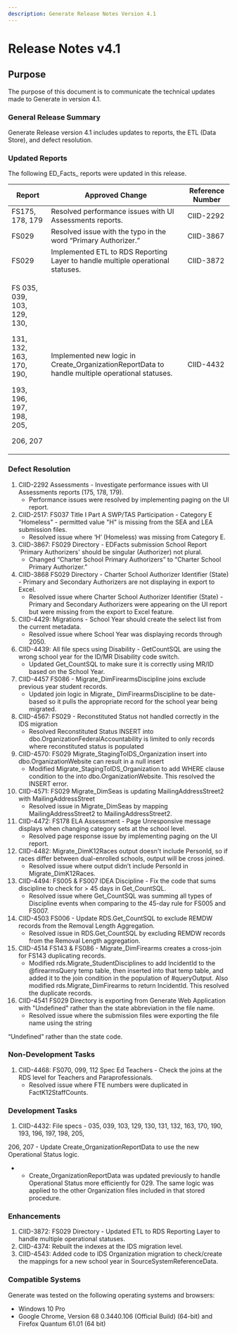 ```yaml
---
description: Generate Release Notes Version 4.1
---
```


# Release Notes v4.1

## Purpose <a href="#introduction" id="introduction"></a>

The purpose of this document is to communicate the technical updates made to Generate in version 4.1.

### General Release Summary <a href="#general-release-summary" id="general-release-summary"></a>

Generate Release version 4.1 includes updates to reports, the ETL (Data Store), and defect resolution.

### Updated Reports <a href="#updated-reports" id="updated-reports"></a>

The following ED_Facts_ reports were updated in this release.

| Report                                                                                                          | Approved Change                                                                                  | Reference Number |
| --------------------------------------------------------------------------------------------------------------- | ------------------------------------------------------------------------------------------------ | ---------------- |
| FS175, 178, 179                                                                                                 | Resolved performance issues with UI Assessments reports.                                         | CIID-2292        |
| FS029                                                                                                           | Resolved issue with the typo in the word “Primary Authorizer.”                                   | CIID-3867        |
| FS029                                                                                                           | Implemented ETL to RDS Reporting Layer to handle multiple operational statuses.                  | CIID-3872        |
| <p>FS 035, 039, 103, 129, 130,</p><p>131, 132, 163, 170, 190,</p><p>193, 196, 197, 198, 205,</p><p>206, 207</p> | Implemented new logic in Create\_OrganizationReportData to handle multiple operational statuses. | CIID-4432        |

### Defect Resolution <a href="#defect-resolution" id="defect-resolution"></a>

1. CIID-2292 Assessments - Investigate performance issues with UI Assessments reports (175, 178, 179).
   * Performance issues were resolved by implementing paging on the UI report.
2. CIID-2517: FS037 Title I Part A SWP/TAS Participation - Category E "Homeless" - permitted value "H" is missing from the SEA and LEA submission files.
   * Resolved issue where ‘H’ (Homeless) was missing from Category E.
3. CIID-3867: FS029 Directory - EDFacts submission School Report 'Primary Authorizers' should be singular (Authorizer) not plural.
   * Changed “Charter School Primary Authorizers” to “Charter School Primary Authorizer.”
4. CIID-3868 FS029 Directory - Charter School Authorizer Identifier (State) - Primary and Secondary Authorizers are not displaying in export to Excel.
   * Resolved issue where Charter School Authorizer Identifier (State) - Primary and Secondary Authorizers were appearing on the UI report but were missing from the export to Excel feature.
5. CIID-4429: Migrations - School Year should create the select list from the current metadata.
   * Resolved issue where School Year was displaying records through 2050.
6. CIID-4439: All file specs using Disability - GetCountSQL are using the wrong school year for the ID/MR Disability code switch.
   * Updated Get\_CountSQL to make sure it is correctly using MR/ID based on the School Year.
7. CIID-4457 FS086 - Migrate\_DimFirearmsDiscipline joins exclude previous year student records.
   * Updated join logic in Migrate\_ DimFirearmsDiscipline to be date-based so it pulls the appropriate record for the school year being migrated.
8. CIID-4567: FS029 - Reconstituted Status not handled correctly in the IDS migration
   * Resolved Reconstituted Status INSERT into dbo.OrganizationFederalAccountability is limited to only records where reconstituted status is populated
9. CIID-4570: FS029 Migrate\_StagingToIDS\_Organization insert into dbo.OrganizationWebsite can result in a null insert
   * Modified Migrate\_StagingToIDS\_Organization to add WHERE clause condition to the into dbo.OrganizationWebsite. This resolved the INSERT error.
10. CIID-4571: FS029 Migrate\_DimSeas is updating MailingAddressStreet2 with MailingAddressStreet
    * Resolved issue in Migrate\_DimSeas by mapping MailingAddressStreet2 to MailingAddressStreet2.
11. CIID-4472: FS178 ELA Assessment - Page Unresponsive message displays when changing category sets at the school level.
    * Resolved page response issue by implementing paging on the UI report.
12. CIID-4482: Migrate\_DimK12Races output doesn't include PersonId, so if races differ between dual-enrolled schools, output will be cross joined.
    * Resolved issue where output didn’t include PersonId in Migrate\_DimK12Races.
13. CIID-4494: FS005 & FS007 IDEA Discipline - Fix the code that sums discipline to check for > 45 days in Get\_CountSQL.
    * Resolved issue where Get\_CountSQL was summing all types of Discipline events when comparing to the 45-day rule for FS005 and FS007.
14. CIID-4503 FS006 - Update RDS.Get\_CountSQL to exclude REMDW records from the Removal Length Aggregation.
    * Resolved issue in RDS.Get\_CountSQL by excluding REMDW records from the Removal Length aggregation.
15. CIID-4514 FS143 & FS086 - Migrate\_DimFirearms creates a cross-join for FS143 duplicating records.
    * Modified rds.Migrate\_StudentDisciplines to add IncidentId to the @firearmsQuery temp table, then inserted into that temp table, and added it to the join condition in the population of #queryOutput. Also modified rds.Migrate\_DimFirearms to return IncidentId. This resolved the duplicate records.
16. CIID-4541 FS029 Directory is exporting from Generate Web Application with "Undefined" rather than the state abbreviation in the file name.
    * Resolved issue where the submission files were exporting the file name using the string

“Undefined” rather than the state code.

### Non-Development Tasks <a href="#non-development-tasks" id="non-development-tasks"></a>

1. CIID-4468: FS070, 099, 112 Spec Ed Teachers - Check the joins at the RDS level for Teachers and Paraprofessionals.
   * Resolved issue where FTE numbers were duplicated in FactK12StaffCounts.

### Development Tasks <a href="#development-tasks" id="development-tasks"></a>

1. CIID-4432: File specs - 035, 039, 103, 129, 130, 131, 132, 163, 170, 190, 193, 196, 197, 198, 205,

206, 207 - Update Create\_OrganizationReportData to use the new Operational Status logic.

*
  * Create\_OrganizationReportData was updated previously to handle Operational Status more efficiently for 029. The same logic was applied to the other Organization files included in that stored procedure.

### Enhancements <a href="#enhancements" id="enhancements"></a>

1. CIID-3872: FS029 Directory - Updated ETL to RDS Reporting Layer to handle multiple operational statuses.
2. CIID-4374: Rebuilt the indexes at the IDS migration level.
3. CIID-4543: Added code to IDS Organization migration to check/create the mappings for a new school year in SourceSystemReferenceData.

### Compatible Systems <a href="#compatible-systems" id="compatible-systems"></a>

Generate was tested on the following operating systems and browsers:

* Windows 10 Pro
* Google Chrome, Version 68 0.3440.106 (Official Build) (64-bit) and Firefox Quantum 61.01 (64 bit)
